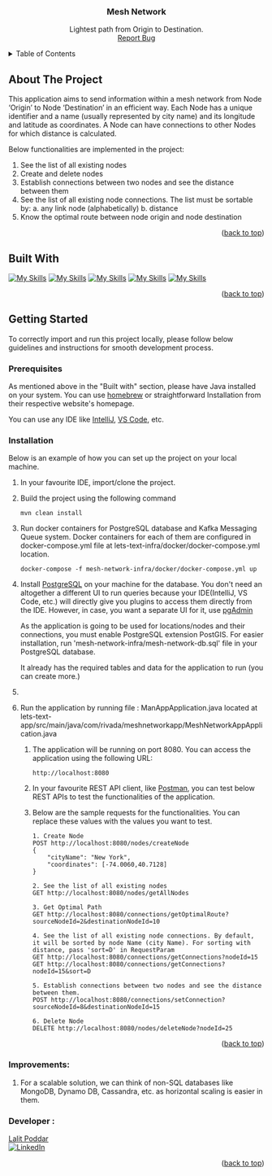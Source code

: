 <a name="readme-top"></a>

<br />
<div style="text-align: center;">
  <h3 align="center">Mesh Network</h3>
  <p align="center">
   Lightest path from Origin to Destination.
    <br />
    <a href="https://github.com/lalitpo/mesh-network-service/issues">Report Bug</a> 
  </p>
</div>


<!-- TABLE OF CONTENTS -->
<details>
  <summary>Table of Contents</summary>
  <ol>
    <li>
      <a href="#about-the-project">About The Project</a>
    </li>
    <li><a href="#built-with">Built With</a></li>
    <li>
      <a href="#getting-started">Getting Started</a>
      <ul>
        <li><a href="#prerequisites">Prerequisites</a></li>
        <li><a href="#installation">Installation</a></li>
      </ul>
    </li>
    <li><a href="#contact">Contact</a></li>
  </ol>
</details>



<!-- ABOUT THE PROJECT -->

## About The Project

This application aims to send information within a mesh network from Node ‘Origin’ to
Node ‘Destination’ in an efficient way.
Each Node has a unique identifier and a name (usually represented by city name) and its longitude and latitude as
coordinates.
A Node can have connections to other Nodes for which distance is calculated.

Below functionalities are implemented in the project:

1. See the list of all existing nodes
2. Create and delete nodes
3. Establish connections between two nodes and see the distance between them
4. See the list of all existing node connections. The list must be sortable by:
   a. any link node (alphabetically)
   b. distance
5. Know the optimal route between node origin and node destination

<p align="right">(<a href="#readme-top">back to top</a>)</p>

## Built With

[![My Skills](https://skillicons.dev/icons?i=java)](https://www.oracle.com/java/)
[![My Skills](https://skillicons.dev/icons?i=spring)](https://www.spring.io/)
[![My Skills](https://skillicons.dev/icons?i=maven)](https://maven.apache.org/)
[![My Skills](https://skillicons.dev/icons?i=postgres)](https://www.postgresql.org/)
[![My Skills](https://skillicons.dev/icons?i=docker)](https://www.docker.com/)


<p align="right">(<a href="#readme-top">back to top</a>)</p>

## Getting Started

To correctly import and run this project locally, please follow below guidelines and instructions for smooth development
process.

### Prerequisites

As mentioned above in the "Built with" section, please have Java installed on your system.
You can use [homebrew](https://brew.sh) or straightforward Installation from their respective website's homepage.

You can use any IDE like [IntelliJ](https://www.jetbrains.com/idea/), [VS Code](https://code.visualstudio.com), etc.

### Installation

Below is an example of how you can set up the project on your local machine.

1. In your favourite IDE, import/clone the project.
2. Build the project using the following command

    ```
    mvn clean install
    ```
3. Run docker containers for PostgreSQL database and Kafka Messaging Queue system.
   Docker containers for each of them are configured in docker-compose.yml file at
   lets-text-infra/docker/docker-compose.yml location.

    ```
    docker-compose -f mesh-network-infra/docker/docker-compose.yml up
    ```

4. Install [PostgreSQL](https://www.postgresql.org) on your machine for the database. You don't need an altogether a
   different UI to run queries because your IDE(IntelliJ, VS Code, etc.) will directly give you plugins to access them
   directly from the IDE.
   However, in case, you want a separate UI for it, use [pgAdmin](https://www.pgadmin.org)

   As the application is going to be used for locations/nodes and their connections, you must enable PostgreSQL
   extension PostGIS.
   For easier installation, run 'mesh-network-infra/mesh-network-db.sql' file in your PostgreSQL database.

   It already has the required tables and data for the application to run (you can create more.)
5.
6. Run the application by running file : ManAppApplication.java located at
   lets-text-app/src/main/java/com/rivada/meshnetworkapp/MeshNetworkAppApplication.java

    1. The application will be running on port 8080. You can access the application using the following URL:

        ```
        http://localhost:8080
        ```

    2. In your favourite REST API client, like [Postman](https://www.postman.com/), you can test below REST APIs to test
       the functionalities of the application.
    3. Below are the sample requests for the functionalities. You can
       replace these values with the values you want to test.

        ```
        1. Create Node
        POST http://localhost:8080/nodes/createNode
        {
            "cityName": "New York",
            "coordinates": [-74.0060,40.7128]
        }

        2. See the list of all existing nodes
        GET http://localhost:8080/nodes/getAllNodes

        3. Get Optimal Path
        GET http://localhost:8080/connections/getOptimalRoute?sourceNodeId=2&destinationNodeId=10
       
        4. See the list of all existing node connections. By default, it will be sorted by node Name (city Name). For sorting with distance, pass 'sort=D' in RequestParam
        GET http://localhost:8080/connections/getConnections?nodeId=15
        GET http://localhost:8080/connections/getConnections?nodeId=15&sort=D
       
        5. Establish connections between two nodes and see the distance between them.
        POST http://localhost:8080/connections/setConnection?sourceNodeId=8&destinationNodeId=15
       
        6. Delete Node
        DELETE http://localhost:8080/nodes/deleteNode?nodeId=25
        ```

<p align="right">(<a href="#readme-top">back to top</a>)</p>

### Improvements:

1. For a scalable solution, we can think of non-SQL databases like MongoDB, Dynamo DB, Cassandra, etc. as horizontal
   scaling is easier in them.
### Developer :

[Lalit Poddar](mailto:lalit.poddar@gmail.com)  
[![LinkedIn][linkedin-shield]][linkedin-url]

<p align="right">(<a href="#readme-top">back to top</a>)</p>


<!-- MARKDOWN LINKS & IMAGES -->
<!-- https://www.markdownguide.org/basic-syntax/#reference-style-links --> 

[linkedin-shield]: https://img.shields.io/badge/-LinkedIn-black.svg?style=for-the-badge&logo=linkedin&colorB=555

[linkedin-url]: https://www.linkedin.com/in/lalit-poddar/